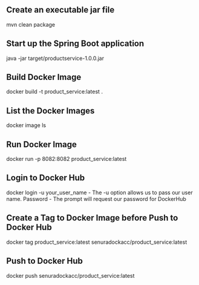 Create an executable jar file
----------------------------------
mvn clean package

Start up the Spring Boot application
-----------------------------------------
java -jar target/productservice-1.0.0.jar

Build Docker Image
---------------------------------------------------------
docker build -t product_service:latest .

List the Docker Images
------------------------------
docker image ls

Run Docker Image
---------------------------------------------------------
docker run -p 8082:8082 product_service:latest

Login to Docker Hub
---------------------------------------------------------
docker login -u your_user_name - The -u option allows us to pass our user name.
Password - The prompt will request our password for DockerHub

Create a Tag to Docker Image before Push to Docker Hub
-----------------------------------------------------------------------
docker tag product_service:latest senuradockacc/product_service:latest

Push to Docker Hub
---------------------------------------------------
docker push senuradockacc/product_service:latest